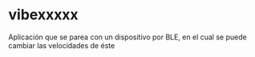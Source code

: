 # vibexxxxx
Aplicación que se parea con un dispositivo por BLE, en el cual se puede cambiar las velocidades de éste
